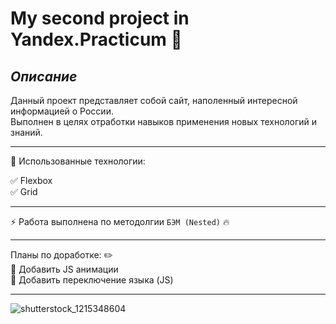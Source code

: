 # My second project in Yandex.Practicum 🎃

## ***Описание***

Данный проект представляет собой сайт, наполенный интересной информацией о России.
<br>
Выполнен в целях отработки навыков применения новых технологий и знаний.
<br>
____

:bookmark_tabs: Использованные технологии:

:white_check_mark: Flexbox
<br>
:white_check_mark: Grid
<br>
____

:zap: Работа выполнена по методолгии `БЭМ (Nested)` :fire:
____

Планы по доработке: :pencil2:
<br>
:black_square_button: Добавить JS анимации
<br>
:black_square_button: Добавить переключение языка (JS)

____

![shutterstock_1215348604](https://user-images.githubusercontent.com/117913798/203953707-cff7d754-d1a9-4fb5-9007-d2f5adc0621e.jpg)

